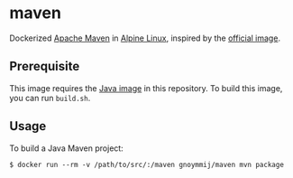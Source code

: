 # maven

Dockerized [Apache Maven](https://maven.apache.org/) in [Alpine Linux](https://www.alpinelinux.org/), inspired by the [official image](https://registry.hub.docker.com/_/maven/).

## Prerequisite

This image requires the [Java image](https://github.com/gnoymmij/whale/tree/master/java) in this repository. To build this image, you can run `build.sh`.

## Usage

To build a Java Maven project:

```console
$ docker run --rm -v /path/to/src/:/maven gnoymmij/maven mvn package
```

